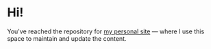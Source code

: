 # **Hi!**

You've reached the repository for [my personal site](https://dan.gold) — where I use this space to maintain and update the content.

